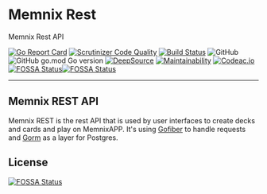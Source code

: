 # Memnix Rest

Memnix Rest API

[![Go Report Card](https://goreportcard.com/badge/github.com/memnix/memnixrest)](https://goreportcard.com/report/github.com/memnix/memnixrest) [![Scrutinizer Code Quality](https://scrutinizer-ci.com/g/memnix/memnix-rest/badges/quality-score.png?b=main)](https://scrutinizer-ci.com/g/memnix/memnix-rest/?branch=main) [![Build Status](https://scrutinizer-ci.com/g/memnix/memnix-rest/badges/build.png?b=main)](https://scrutinizer-ci.com/g/memnix/memnix-rest/build-status/main) ![GitHub](https://img.shields.io/github/license/Memnix/memnix-rest?style=flat-square) ![GitHub go.mod Go version](https://img.shields.io/github/go-mod/go-version/memnix/memnix-rest?style=flat-square) [![DeepSource](https://deepsource.io/gh/memnix/memnix-rest.svg/?label=active+issues&token=jIwgCj7nvzKqjNGXfdGIQwvJ)](https://deepsource.io/gh/memnix/memnix-rest/?ref=repository-badge) [![Maintainability](https://api.codeclimate.com/v1/badges/7d4403b2b97cf390983f/maintainability)](https://codeclimate.com/github/memnix/memnix-rest/maintainability) [![Codeac.io](https://static.codeac.io/badges/2-413846692.svg "Codeac.io")](https://app.codeac.io/github/memnix/memnix-rest)
[![FOSSA Status](https://app.fossa.com/api/projects/git%2Bgithub.com%2Fmemnix%2Fmemnix-rest.svg?type=shield)](https://app.fossa.com/projects/git%2Bgithub.com%2Fmemnix%2Fmemnix-rest?ref=badge_shield)[![FOSSA Status](https://app.fossa.com/api/projects/git%2Bgithub.com%2Fmemnix%2Fmemnix-rest.svg?type=shield&issueType=security)](https://app.fossa.com/projects/git%2Bgithub.com%2Fmemnix%2Fmemnix-rest?ref=badge_shield)

---

## Memnix REST API

Memnix REST is the rest API that is used by user interfaces to create decks and cards and play on MemnixAPP. It's
using [Gofiber](https://github.com/gofiber/fiber) to
handle requests and [Gorm](https://github.com/go-gorm/gorm) as a layer for Postgres.


## License
[![FOSSA Status](https://app.fossa.com/api/projects/git%2Bgithub.com%2Fmemnix%2Fmemnix-rest.svg?type=large)](https://app.fossa.com/projects/git%2Bgithub.com%2Fmemnix%2Fmemnix-rest?ref=badge_large)